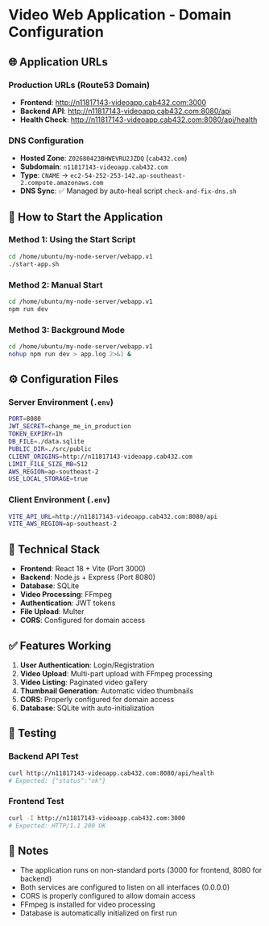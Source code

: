 # Video Web Application - Domain Configuration

## 🌐 Application URLs

### Production URLs (Route53 Domain)
- **Frontend**: http://n11817143-videoapp.cab432.com:3000
- **Backend API**: http://n11817143-videoapp.cab432.com:8080/api
- **Health Check**: http://n11817143-videoapp.cab432.com:8080/api/health

### DNS Configuration
- **Hosted Zone**: `Z02680423BHWEVRU2JZDQ` (`cab432.com`)
- **Subdomain**: `n11817143-videoapp.cab432.com`
- **Type**: `CNAME` → `ec2-54-252-253-142.ap-southeast-2.compute.amazonaws.com`
- **DNS Sync**: ✅ Managed by auto-heal script `check-and-fix-dns.sh`

## 🚀 How to Start the Application

### Method 1: Using the Start Script
```bash
cd /home/ubuntu/my-node-server/webapp.v1
./start-app.sh
```

### Method 2: Manual Start
```bash
cd /home/ubuntu/my-node-server/webapp.v1
npm run dev
```

### Method 3: Background Mode
```bash
cd /home/ubuntu/my-node-server/webapp.v1
nohup npm run dev > app.log 2>&1 &
```

## ⚙️ Configuration Files

### Server Environment (`.env`)
```bash
PORT=8080
JWT_SECRET=change_me_in_production
TOKEN_EXPIRY=1h
DB_FILE=./data.sqlite
PUBLIC_DIR=./src/public
CLIENT_ORIGINS=http://n11817143-videoapp.cab432.com
LIMIT_FILE_SIZE_MB=512
AWS_REGION=ap-southeast-2
USE_LOCAL_STORAGE=true
```

### Client Environment (`.env`)
```bash
VITE_API_URL=http://n11817143-videoapp.cab432.com:8080/api
VITE_AWS_REGION=ap-southeast-2
```

## 🔧 Technical Stack

- **Frontend**: React 18 + Vite (Port 3000)
- **Backend**: Node.js + Express (Port 8080)
- **Database**: SQLite
- **Video Processing**: FFmpeg
- **Authentication**: JWT tokens
- **File Upload**: Multer
- **CORS**: Configured for domain access

## ✅ Features Working

1. **User Authentication**: Login/Registration
2. **Video Upload**: Multi-part upload with FFmpeg processing
3. **Video Listing**: Paginated video gallery
4. **Thumbnail Generation**: Automatic video thumbnails
5. **CORS**: Properly configured for domain access
6. **Database**: SQLite with auto-initialization

## 🧪 Testing

### Backend API Test
```bash
curl http://n11817143-videoapp.cab432.com:8080/api/health
# Expected: {"status":"ok"}
```

### Frontend Test
```bash
curl -I http://n11817143-videoapp.cab432.com:3000
# Expected: HTTP/1.1 200 OK
```

## 📝 Notes

- The application runs on non-standard ports (3000 for frontend, 8080 for backend)
- Both services are configured to listen on all interfaces (0.0.0.0)
- CORS is properly configured to allow domain access
- FFmpeg is installed for video processing
- Database is automatically initialized on first run